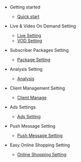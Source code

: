 - Getting started

  - [Quick start](quickstart.md)

- Live & Video On Demand Setting

  - [Live Setting](live-setting.md)
  - [VOD Setting](vod_setting.md)

- Subscriber Packages Setting

  - [Package Setting](package_setting.md)

- Analysis Setting

  - [Analysis](analysis.md)

- Client Management Setting

  - [Client Manage](client_manage.md)

- Ads Settings

  - [Ads Setting](ads_setting.md)

- Push Message Setting

  - [Push Message Setting](message.md)

- Easy Online Shopping Setting

  - [Online Shopping Setting](shopping.md)
